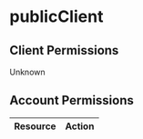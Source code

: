 # publicClient


## Client Permissions
Unknown

## Account Permissions
| Resource | Action |
| -------- | ------ |


